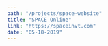 ```yaml
---
path: "/projects/space-website"
title: "SPACE Online"
link: "https://spaceinvt.com"
date: "05-18-2019"
---
```


